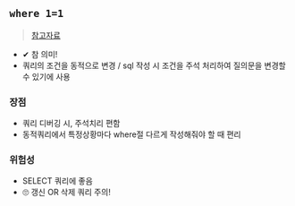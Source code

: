 ## `where 1=1` 
> [참고자료](https://ssd0908.tistory.com/entry/MYSQL-WHERE-11-%EC%82%AC%EC%9A%A9%ED%95%98%EB%8A%94-%EC%9D%B4%EC%9C%A0-%EC%A3%BC%EC%9D%98%EC%82%AC%ED%95%AD%EC%9C%BC%EB%A1%9C%EB%8A%94)
- ✔ 참 의미!
- 쿼리의 조건을 동적으로 변경 / sql 작성 시 조건을 주석 처리하여 질의문을 변경할 수 있기에 사용

### 장점
- 쿼리 디버깅 시, 주석치리 편함
- 동적쿼리에서 특정상황마다 where절 다르게 작성해줘야 할 때 편리

### 위험성
- SELECT 쿼리에 좋음
- 🙄 갱신 OR 삭제 쿼리 주의!
